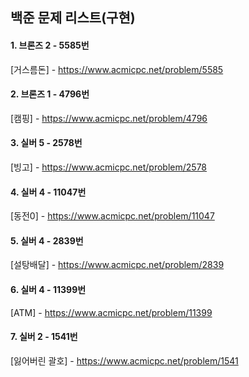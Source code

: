  ## 백준 문제 리스트(구현)
 #### 1. 브론즈 2 - 5585번
 [거스름돈] - https://www.acmicpc.net/problem/5585
 #### 2. 브론즈 1 - 4796번
 [캠핑] - https://www.acmicpc.net/problem/4796
 #### 3. 실버 5 - 2578번
 [빙고] - https://www.acmicpc.net/problem/2578
 #### 4. 실버 4 - 11047번
 [동전0] - https://www.acmicpc.net/problem/11047
 #### 5. 실버 4 - 2839번 
 [설탕배달] - https://www.acmicpc.net/problem/2839
 #### 6. 실버 4 - 11399번
 [ATM] - https://www.acmicpc.net/problem/11399
 #### 7. 실버 2 - 1541번
 [잃어버린 괄호] - https://www.acmicpc.net/problem/1541
